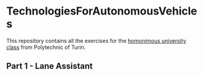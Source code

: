 # TechnologiesForAutonomousVehicles

This repository contains all the exercises for the [homonimous university class](https://didattica.polito.it/pls/portal30/gap.pkg_guide.viewGap?p_cod_ins=01SQHOV&p_a_acc=2025&p_header=S&p_lang=IT&multi=N) from Polytechnic of Turin. 

## Part 1 - Lane Assistant
